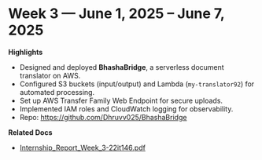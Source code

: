 # Week 3 — June 1, 2025 – June 7, 2025

**Highlights**
- Designed and deployed **BhashaBridge**, a serverless document translator on AWS.
- Configured S3 buckets (input/output) and Lambda (`my-translator92`) for automated processing.
- Set up AWS Transfer Family Web Endpoint for secure uploads.
- Implemented IAM roles and CloudWatch logging for observability.
- Repo: https://github.com/Dhruvv025/BhashaBridge

**Related Docs**
- [Internship_Report_Week_3-22it146.pdf](../docs/Internship_Report_Week_3-22it146.pdf)